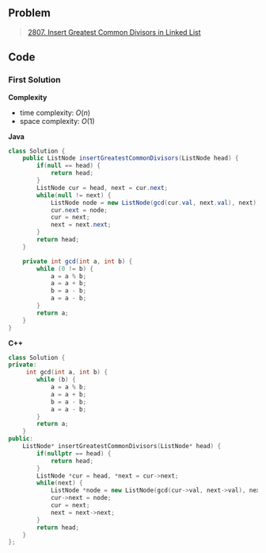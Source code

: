 ## Problem

> [2807. Insert Greatest Common Divisors in Linked List](https://leetcode.cn/problems/insert-greatest-common-divisors-in-linked-list/)

## Code

### First Solution

**Complexity**

- time complexity: $O(n)$
- space complexity: $O(1)$

**Java**

```java
class Solution {
    public ListNode insertGreatestCommonDivisors(ListNode head) {
        if(null == head) {
            return head;
        }
        ListNode cur = head, next = cur.next;
        while(null != next) {
            ListNode node = new ListNode(gcd(cur.val, next.val), next);
            cur.next = node;
            cur = next;
            next = next.next;
        }
        return head;
    }

    private int gcd(int a, int b) {
        while (0 != b) {
            a = a % b;
            a = a + b;
            b = a - b;
            a = a - b;
        }
	    return a;
    }
}
```

**C++**

```c++
class Solution {
private:
     int gcd(int a, int b) {
        while (b) {
            a = a % b;
            a = a + b;
            b = a - b;
            a = a - b;
        }
	    return a;
    }
public:
    ListNode* insertGreatestCommonDivisors(ListNode* head) {
        if(nullptr == head) {
            return head;
        }
        ListNode *cur = head, *next = cur->next;
        while(next) {
            ListNode *node = new ListNode(gcd(cur->val, next->val), next);
            cur->next = node;
            cur = next;
            next = next->next;
        }
        return head;
    }
};
```
